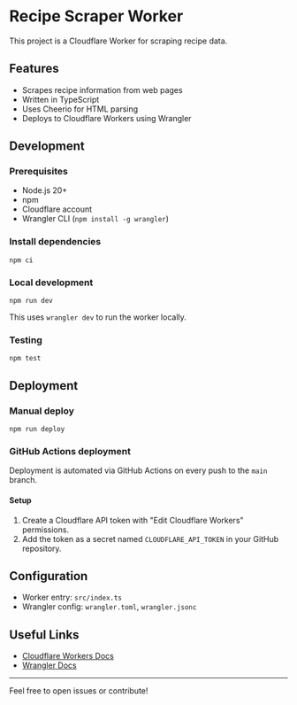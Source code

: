 # Recipe Scraper Worker

This project is a Cloudflare Worker for scraping recipe data.

## Features
- Scrapes recipe information from web pages
- Written in TypeScript
- Uses Cheerio for HTML parsing
- Deploys to Cloudflare Workers using Wrangler

## Development

### Prerequisites
- Node.js 20+
- npm
- Cloudflare account
- Wrangler CLI (`npm install -g wrangler`)

### Install dependencies
```
npm ci
```

### Local development
```
npm run dev
```
This uses `wrangler dev` to run the worker locally.

### Testing
```
npm test
```

## Deployment

### Manual deploy
```
npm run deploy
```

### GitHub Actions deployment
Deployment is automated via GitHub Actions on every push to the `main` branch.

#### Setup
1. Create a Cloudflare API token with "Edit Cloudflare Workers" permissions.
2. Add the token as a secret named `CLOUDFLARE_API_TOKEN` in your GitHub repository.

## Configuration
- Worker entry: `src/index.ts`
- Wrangler config: `wrangler.toml`, `wrangler.jsonc`

## Useful Links
- [Cloudflare Workers Docs](https://developers.cloudflare.com/workers/)
- [Wrangler Docs](https://developers.cloudflare.com/workers/wrangler/)

---

Feel free to open issues or contribute!
